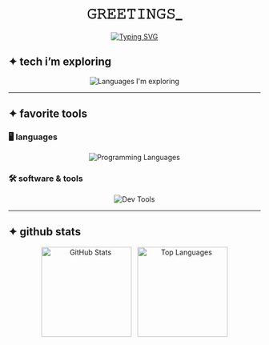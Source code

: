 <!-- centered welcome header -->
<div align="center">

# 𝙶𝚁𝙴𝙴𝚃𝙸𝙽𝙶𝚂_

[![Typing SVG](https://readme-typing-svg.herokuapp.com?font=Fira+Code&duration=3000&pause=1000&color=6C63FF&center=true&vCenter=true&width=900&lines=Learning+Backend+in+Public;1.+Software+Development;2.+Automation+%26+Scripting;3.+Python+%7C+JS+%7C+TS)](https://git.io/typing-svg)

</div>

## ✦ tech i’m exploring

<div align="center">

<img src="https://skillicons.dev/icons?i=python,ts,js" alt="Languages I'm exploring" />

</div>

---

## ✦ favorite tools

### 🖥️ languages

<div align="center">

<img src="https://skillicons.dev/icons?i=cpp,js,html,css,python" alt="Programming Languages" />

</div>

### 🛠️ software & tools

<div align="center">

<img src="https://skillicons.dev/icons?i=vscode,ubuntu,git,gitlab" alt="Dev Tools" />

</div>

---

## ✦ github stats

<div align="center">

<p>
  <img src="https://github-readme-stats.vercel.app/api?username=ABuljko&show_icons=true&title_color=6C63FF&icon_color=6C63FF&bg_color=00000000&border_color=6C63FF33&text_color=A29BFE&hide_border=false&border_radius=15" alt="GitHub Stats" height="180"/>
  &nbsp;
  <img src="https://github-readme-stats.vercel.app/api/top-langs/?username=ABuljko&layout=compact&hide=Jupyter%20Notebook&bg_color=00000000&border_color=6C63FF33&title_color=6C63FF&text_color=A29BFE&hide_border=false&border_radius=15" alt="Top Languages" height="180"/>
</p>

</div>
